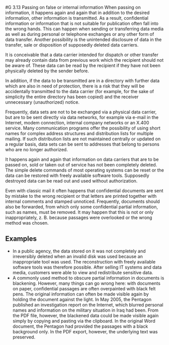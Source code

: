 #G 3.13 Passing on false or internal information
When passing on information, it happens again and again that in addition to the desired information, other information is transmitted. As a result, confidential information or information that is not suitable for publication often fall into the wrong hands. This can happen when sending or transferring data media as well as during personal or telephone exchanges or any other form of data transfer. Another possibility is the unintended disclosure of data in the transfer, sale or disposition of supposedly deleted data carriers.

It is conceivable that a data carrier intended for dispatch or other transfer may already contain data from previous work which the recipient should not be aware of. These data can be read by the recipient if they have not been physically deleted by the sender before.

In addition, if the data to be transmitted are in a directory with further data which are also in need of protection, there is a risk that they will be accidentally transmitted to the data carrier (for example, for the sake of simplicity the entire directory has been copied) and the receiver unnecessary (unauthorized) notice.

Frequently, data sets are not to be exchanged via a physical data carrier, but are to be sent directly via data networks, for example via e-mail in the Internet, modem connection, internal company networks or an X.400 service. Many communication programs offer the possibility of using short names for complex address structures and distribution lists for multiple mailing. If such distribution lists are not maintained centrally or updated on a regular basis, data sets can be sent to addresses that belong to persons who are no longer authorized.

It happens again and again that information on data carriers that are to be passed on, sold or taken out of service has not been completely deleted. The simple delete commands of most operating systems can be reset or the data can be restored with freely available software tools. Supposedly destroyed data can be read out and used without authorization.

Even with classic mail it often happens that confidential documents are sent by mistake to the wrong recipient or that letters are printed together with internal comments and stamped unnoticed. Frequently, documents should also be forwarded, from which only some confidential partial information, such as names, must be removed. It may happen that this is not or only inappropriately, z. B. because passages were overlooked or the wrong method was chosen.



## Examples 
* In a public agency, the data stored on it was not completely and irreversibly deleted when an invalid disk was used because an inappropriate tool was used. The reconstruction with freely available software tools was therefore possible. After selling IT systems and data media, customers were able to view and redistribute sensitive data.
* A commonly used method to obscure partial information in documents is blackening. However, many things can go wrong here: with documents on paper, confidential passages are often overpainted with black felt pens. The original information can often be made visible again by holding the document against the light. In May 2005, the Pentagon published an investigation report on the Internet, which blurred personal names and information on the military situation in Iraq had been. From the PDF file, however, the blackened data could be made visible again simply by copying and pasting via the clipboard. In the original Word document, the Pentagon had provided the passages with a black background only. In the PDF export, however, the underlying text was preserved.




